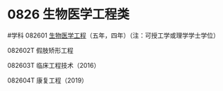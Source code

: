 # 0826 生物医学工程类
#学科
082601 [生物医学工程](https://baike.baidu.com/item/%E7%94%9F%E7%89%A9%E5%8C%BB%E5%AD%A6%E5%B7%A5%E7%A8%8B/660948)（五年，四年）（注：可授工学或理学学士学位）

082602T 假肢矫形工程

082603T 临床工程技术（2016）

082604T 康复工程（2019）